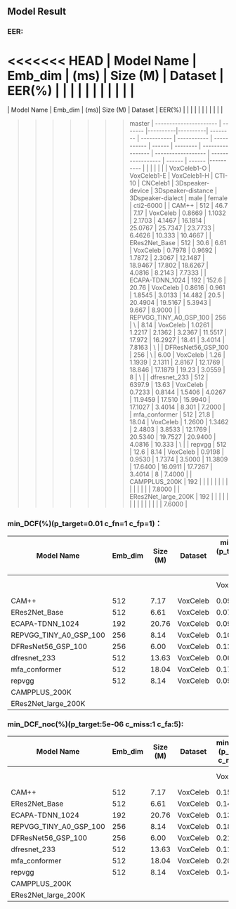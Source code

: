 ## Model Result



### EER:
<<<<<<< HEAD
| Model Name             | Emb_dim | (ms)     | Size (M) | Dataset  | EER(%)      |             |             |        |          |                  |                    |                   |        |        |           |
=======
| Model Name             | Emb_dim | (ms)| Size (M) | Dataset  | EER(%)      |             |             |        |          |                  |                    |                   |        |        |           |
>>>>>>> master
| ---------------------- | ------- |----------|----------| -------- | ----------- | ----------- | ----------- | ------ | -------- | ---------------- | ------------------ | ----------------- | ------ | ------ |---------- |
|                        |         |          |          |          | VoxCeleb1-O | VoxCeleb1-E | VoxCeleb1-H | CTI-10 | CNCeleb1 | 3Dspeaker-device | 3Dspeaker-distance | 3Dspeaker-dialect | male   | female | cti2-6000 |
| CAM++                  | 512     |   46.7   |   7.17   | VoxCeleb | 0.8669      | 1.1032      | 2.1703      | 4.1467 | 16.1814  | 25.0767          | 25.7347            | 23.7733           | 6.4626 | 10.333 |  10.4667  |
| ERes2Net_Base          | 512     |   30.6   |   6.61   | VoxCeleb | 0.7978      | 0.9692      | 1.7872      | 2.3067 | 12.1487  | 18.9467          | 17.802             | 18.6267           | 4.0816 | 8.2143 |  7.7333   |
| ECAPA-TDNN_1024        | 192     |   152.6  |  20.76   | VoxCeleb | 0.8616      | 0.961       | 1.8545      | 3.0133 | 14.482   | 20.5             | 20.4904            | 19.5167           | 5.3943 | 9.667  |  8.9000   |
| REPVGG_TINY_A0_GSP_100 | 256     |    \     |   8.14   | VoxCeleb | 1.0261      | 1.2217      | 2.1362      | 3.2367 | 11.5517  | 17.972           | 16.2927            | 18.41             | 3.4014 | 7.8163 |    \      |
| DFResNet56_GSP_100     | 256     |    \     |   6.00   | VoxCeleb | 1.26        | 1.1939      | 2.1311      | 2.8167 | 12.1769  | 18.846           | 17.1879            | 19.23             | 3.0559 | 8      |    \      |
| dfresnet_233           | 512     |   6397.9 |  13.63   | VoxCeleb | 0.7233      | 0.8144      | 1.5406      | 4.0267 | 11.9459  | 17.510           | 15.9940            | 17.1027           | 3.4014 | 8.301  |  7.2000   |
| mfa_conformer          | 512     |   21.8   |  18.04   | VoxCeleb | 1.2600      | 1.3462      | 2.4803      | 3.8533 | 12.1769  | 20.5340          | 19.7527            | 20.9400           | 4.0816 | 10.333 |    \      |
| repvgg                 | 512     |   12.6   |   8.14   | VoxCeleb | 0.9198      | 0.9530      | 1.7374      | 3.5000 | 11.3809  | 17.6400          | 16.0911            | 17.7267           | 3.4014 | 8      |  7.4000   |
| CAMPPLUS_200K          | 192     |          |          |          |             |             |             |        |          |                  |                    |                   |        |        |  7.8000   | 
| ERes2Net_large_200K    | 192     |          |          |          |             |             |             |        |          |                  |                    |                   |        |        |  7.6000   | 
### min_DCF(%)(p_target=0.01 c_fn=1 c_fp=1)：
| Model Name             | Emb_dim | Size (M) | Dataset  | min_DCF(%)(p_target=0.01 c_fn=1 c_fp=1) |             |             |        |          |                  |                    |                   |        |        |           |
| ---------------------- | ------- | -------- | -------- | --------------------------------------- | ----------- | ----------- | ------ | -------- | ---------------- | ------------------ | ----------------- | ------ | ------ |---------- |
|                        |         |          |          | VoxCeleb1-O                             | VoxCeleb1-E | VoxCeleb1-H | CTI-10 | CNCeleb1 | 3Dspeaker-device | 3Dspeaker-distance | 3Dspeaker-dialect | male   | female | cti2-6000 |
| CAM++                  | 512     | 7.17     | VoxCeleb | 0.0954                                  | 0.1243      | 0.2072      | 0.268  | 0.6621   | 0.9957           | 0.9962             | 0.9999            | 0.4284 | 0.5479 |   0.5133  |
| ERes2Net_Base          | 512     | 6.61     | VoxCeleb | 0.0797                                  | 0.1042      | 0.1745      | 0.1536 | 0.5352   | 0.9603           | 0.9579             | 0.9648            | 0.314  | 0.3587 |   0.3297  |
| ECAPA-TDNN_1024        | 192     | 20.76    | VoxCeleb | 0.0993                                  | 0.1112      | 0.1759      | 0.1859 | 0.579    | 0.9795           | 0.974              | 0.9789            | 0.3455 | 0.4906 |   0.4107  |
| REPVGG_TINY_A0_GSP_100 | 256     | 8.14     | VoxCeleb | 0.1092                                  | 0.1359      | 0.1926      | 0.2035 | 0.5468   | 0.9825           | 0.9685             | 0.9873            | 0.3059 | 0.3985 |     \     |
| DFResNet56_GSP_100     | 256     | 6.00     | VoxCeleb | 0.1381                                  | 0.1367      | 0.2026      | 0.1693 | 0.5239   | 0.9781           | 0.972              | 0.9836            | 0.2845 | 0.3452 |     \     |
| dfresnet_233           | 512     | 13.63    | VoxCeleb | 0.0679                                  | 0.0932      | 0.1505      | 0.3795 | 0.4890   | 0.9309           | 0.9308             | 0.9367            | 0.3451 | 0.3337 |   0.3117  |
| mfa_conformer          | 512     | 18.04    | VoxCeleb | 0.1745                                  | 0.1542      | 0.2307      | 0.2968 | 0.5239   | 0.9802           | 0.9836             | 0.9936            | 0.3659 | 0.4972 |     \     |
| repvgg                 | 512     | 8.14     | VoxCeleb | 0.0955                                  | 0.1099      | 0.1713      | 0.2825 | 0.4937   | 0.9582           | 0.9378             | 0.9763            | 0.2722 | 0.3836 |   0.3672  |
| CAMPPLUS_200K          |         |          |          |                                         |             |             |        |          |                  |                    |                   |        |        |   0.4270  |
| ERes2Net_large_200K    |         |          |          |                                         |             |             |        |          |                  |                    |                   |        |        |   0.4193  |


### min_DCF_noc(%)(p_target:5e-06 c_miss:1 c_fa:5):
| Model Name             | Emb_dim | Size (M) | Dataset  | min_DCF_noc(%)(p_target:5e-06 c_miss:1 c_fa:5) |             |             |        |          |                  |                    |                   |        |        |           |
| ---------------------- | ------- | -------- | -------- | ---------------------------------------------- | ----------- | ----------- | ------ | -------- | ---------------- | ------------------ | ----------------- | ------ | ------ |---------- |
|                        |         |          |          | VoxCeleb1-O                                    | VoxCeleb1-E | VoxCeleb1-H | CTI-10 | CNCeleb1 | 3Dspeaker-device | 3Dspeaker-distance | 3Dspeaker-dialect | male   | female | cti2-6000 |
| CAM++                  | 512     | 7.17     | VoxCeleb | 0.1509                                         | 0.3335      | 0.7025      | 0.3977 | 0.9699   | 0.9957           | 0.997              | 0.9999            | 0.9864 | 0.6433 |  0.5400   |
| ERes2Net_Base          | 512     | 6.61     | VoxCeleb | 0.1413                                         | 0.3202      | 0.7053      | 0.2209 | 0.7806   | 0.9973           | 0.9966             | 0.9881            | 0.8878 | 0.5933 |  0.3747   |
| ECAPA-TDNN_1024        | 192     | 20.76    | VoxCeleb | 0.1366                                         | 0.3118      | 0.7162      | 0.2278 | 0.8576   | 0.9998           | 0.9974             | 0.998             | 0.8878 | 0.66   |  0.4107   |
| REPVGG_TINY_A0_GSP_100 | 256     | 8.14     | VoxCeleb | 0.1811                                         | 0.3335      | 0.5854      | 0.3248 | 0.791    | 0.9985           | 0.9954             | 0.9955            | 0.8095 | 0.4300 |     \     |
| DFResNet56_GSP_100     | 256     | 6.00     | VoxCeleb | 0.2141                                         | 0.298       | 0.5681      | 0.2744 | 0.7515   | 0.9941           | 0.9988             | 0.9989            | 0.8027 | 0.38   |     \     |
| dfresnet_233           | 512     | 13.63    | VoxCeleb | 0.1174                                         | 0.2749      | 0.6834      | 0.5607 | 0.7801   | 0.9952           | 0.9971             | 0.9895            | 0.7041 | 0.4633 |  0.3117   |
| mfa_conformer          | 512     | 18.04    | VoxCeleb | 0.2089                                         | 0.3706      | 0.6876      | 0.3571 | 0.7515   | 0.9956           | 0.9954             | 1.0000            | 0.8401 | 0.6500 |     \     |
| repvgg                 | 512     | 8.14     | VoxCeleb | 0.1412                                         | 0.2706      | 0.5788      | 0.3232 | 0.7262   | 0.9920           | 0.9933             | 0.9951            | 0.8027 | 0.4267 |  0.3670   |
| CAMPPLUS_200K          |         |         |           |                                                |             |             |        |          |                  |                    |                   |        |        |  0.4270   |
| ERes2Net_large_200K    |         |         |           |                                                |             |             |        |          |                  |                    |                   |        |        |  0.4683   |
